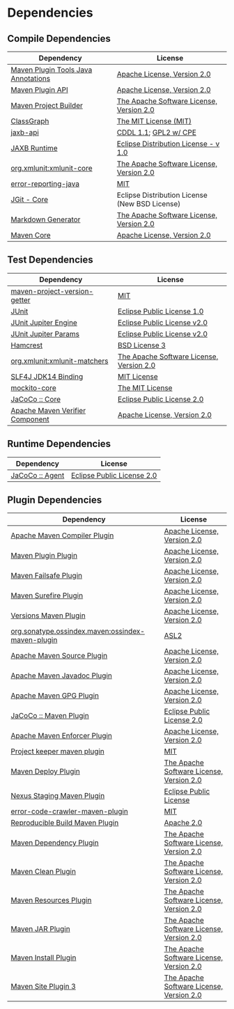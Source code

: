 <!-- @formatter:off -->
# Dependencies

## Compile Dependencies

| Dependency                               | License                                        |
| ---------------------------------------- | ---------------------------------------------- |
| [Maven Plugin Tools Java Annotations][0] | [Apache License, Version 2.0][1]               |
| [Maven Plugin API][2]                    | [Apache License, Version 2.0][1]               |
| [Maven Project Builder][4]               | [The Apache Software License, Version 2.0][5]  |
| [ClassGraph][6]                          | [The MIT License (MIT)][7]                     |
| [jaxb-api][8]                            | [CDDL 1.1][9]; [GPL2 w/ CPE][9]                |
| [JAXB Runtime][11]                       | [Eclipse Distribution License - v 1.0][12]     |
| [org.xmlunit:xmlunit-core][13]           | [The Apache Software License, Version 2.0][5]  |
| [error-reporting-java][15]               | [MIT][16]                                      |
| [JGit - Core][17]                        | Eclipse Distribution License (New BSD License) |
| [Markdown Generator][18]                 | [The Apache Software License, Version 2.0][5]  |
| [Maven Core][20]                         | [Apache License, Version 2.0][1]               |

## Test Dependencies

| Dependency                            | License                                       |
| ------------------------------------- | --------------------------------------------- |
| [maven-project-version-getter][22]    | [MIT][16]                                     |
| [JUnit][24]                           | [Eclipse Public License 1.0][25]              |
| [JUnit Jupiter Engine][26]            | [Eclipse Public License v2.0][27]             |
| [JUnit Jupiter Params][26]            | [Eclipse Public License v2.0][27]             |
| [Hamcrest][30]                        | [BSD License 3][31]                           |
| [org.xmlunit:xmlunit-matchers][13]    | [The Apache Software License, Version 2.0][5] |
| [SLF4J JDK14 Binding][34]             | [MIT License][35]                             |
| [mockito-core][36]                    | [The MIT License][37]                         |
| [JaCoCo :: Core][38]                  | [Eclipse Public License 2.0][39]              |
| [Apache Maven Verifier Component][40] | [Apache License, Version 2.0][1]              |

## Runtime Dependencies

| Dependency            | License                          |
| --------------------- | -------------------------------- |
| [JaCoCo :: Agent][38] | [Eclipse Public License 2.0][39] |

## Plugin Dependencies

| Dependency                                              | License                                       |
| ------------------------------------------------------- | --------------------------------------------- |
| [Apache Maven Compiler Plugin][44]                      | [Apache License, Version 2.0][1]              |
| [Maven Plugin Plugin][46]                               | [Apache License, Version 2.0][1]              |
| [Maven Failsafe Plugin][48]                             | [Apache License, Version 2.0][1]              |
| [Maven Surefire Plugin][50]                             | [Apache License, Version 2.0][1]              |
| [Versions Maven Plugin][52]                             | [Apache License, Version 2.0][1]              |
| [org.sonatype.ossindex.maven:ossindex-maven-plugin][54] | [ASL2][5]                                     |
| [Apache Maven Source Plugin][56]                        | [Apache License, Version 2.0][1]              |
| [Apache Maven Javadoc Plugin][58]                       | [Apache License, Version 2.0][1]              |
| [Apache Maven GPG Plugin][60]                           | [Apache License, Version 2.0][5]              |
| [JaCoCo :: Maven Plugin][38]                            | [Eclipse Public License 2.0][39]              |
| [Apache Maven Enforcer Plugin][64]                      | [Apache License, Version 2.0][1]              |
| [Project keeper maven plugin][66]                       | [MIT][16]                                     |
| [Maven Deploy Plugin][68]                               | [The Apache Software License, Version 2.0][5] |
| [Nexus Staging Maven Plugin][70]                        | [Eclipse Public License][25]                  |
| [error-code-crawler-maven-plugin][72]                   | [MIT][16]                                     |
| [Reproducible Build Maven Plugin][74]                   | [Apache 2.0][5]                               |
| [Maven Dependency Plugin][76]                           | [The Apache Software License, Version 2.0][5] |
| [Maven Clean Plugin][78]                                | [The Apache Software License, Version 2.0][5] |
| [Maven Resources Plugin][80]                            | [The Apache Software License, Version 2.0][5] |
| [Maven JAR Plugin][82]                                  | [The Apache Software License, Version 2.0][5] |
| [Maven Install Plugin][84]                              | [The Apache Software License, Version 2.0][5] |
| [Maven Site Plugin 3][86]                               | [The Apache Software License, Version 2.0][5] |

[38]: https://www.eclemma.org/jacoco/index.html
[66]: https://github.com/exasol/project-keeper-maven-plugin
[15]: https://github.com/exasol/error-reporting-java
[5]: http://www.apache.org/licenses/LICENSE-2.0.txt
[11]: https://eclipse-ee4j.github.io/jaxb-ri/
[50]: https://maven.apache.org/surefire/maven-surefire-plugin/
[78]: http://maven.apache.org/plugins/maven-clean-plugin/
[40]: https://maven.apache.org/shared/maven-verifier/
[16]: https://opensource.org/licenses/MIT
[36]: https://github.com/mockito/mockito
[4]: http://maven.apache.org/
[22]: https://github.com/exasol/maven-project-version-getter
[52]: http://www.mojohaus.org/versions-maven-plugin/
[31]: http://opensource.org/licenses/BSD-3-Clause
[44]: https://maven.apache.org/plugins/maven-compiler-plugin/
[9]: https://oss.oracle.com/licenses/CDDL+GPL-1.1
[60]: http://maven.apache.org/plugins/maven-gpg-plugin/
[18]: https://github.com/Steppschuh/Java-Markdown-Generator
[24]: http://junit.org
[39]: https://www.eclipse.org/legal/epl-2.0/
[13]: https://www.xmlunit.org/
[20]: https://maven.apache.org/ref/3.6.3/maven-core/
[74]: http://zlika.github.io/reproducible-build-maven-plugin
[35]: http://www.opensource.org/licenses/mit-license.php
[6]: https://github.com/classgraph/classgraph
[37]: https://github.com/mockito/mockito/blob/release/3.x/LICENSE
[8]: https://github.com/eclipse-ee4j/jaxb-api
[26]: https://junit.org/junit5/
[46]: https://maven.apache.org/plugin-tools/maven-plugin-plugin
[56]: https://maven.apache.org/plugins/maven-source-plugin/
[30]: http://hamcrest.org/JavaHamcrest/
[34]: http://www.slf4j.org
[80]: http://maven.apache.org/plugins/maven-resources-plugin/
[0]: https://maven.apache.org/plugin-tools/maven-plugin-annotations
[70]: http://www.sonatype.com/public-parent/nexus-maven-plugins/nexus-staging/nexus-staging-maven-plugin/
[48]: https://maven.apache.org/surefire/maven-failsafe-plugin/
[76]: http://maven.apache.org/plugins/maven-dependency-plugin/
[7]: http://opensource.org/licenses/MIT
[25]: http://www.eclipse.org/legal/epl-v10.html
[2]: https://maven.apache.org/ref/3.6.3/maven-plugin-api/
[82]: http://maven.apache.org/plugins/maven-jar-plugin/
[12]: http://www.eclipse.org/org/documents/edl-v10.php
[1]: https://www.apache.org/licenses/LICENSE-2.0.txt
[64]: https://maven.apache.org/enforcer/maven-enforcer-plugin/
[27]: https://www.eclipse.org/legal/epl-v20.html
[84]: http://maven.apache.org/plugins/maven-install-plugin/
[54]: https://sonatype.github.io/ossindex-maven/maven-plugin/
[17]: https://www.eclipse.org/jgit/
[68]: http://maven.apache.org/plugins/maven-deploy-plugin/
[86]: http://maven.apache.org/plugins/maven-site-plugin/
[58]: https://maven.apache.org/plugins/maven-javadoc-plugin/
[72]: https://github.com/exasol/error-code-crawler-maven-plugin
